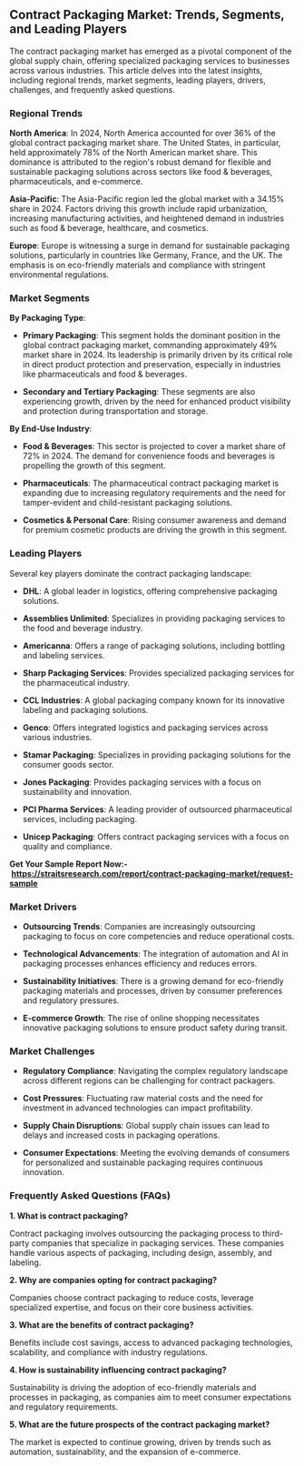 <h2 data-start="40" data-end="107">Contract Packaging Market: Trends, Segments, and Leading Players</h2>
<p data-start="109" data-end="442">The contract packaging market has emerged as a pivotal component of the global supply chain, offering specialized packaging services to businesses across various industries. This article delves into the latest insights, including regional trends, market segments, leading players, drivers, challenges, and frequently asked questions.</p>
<h3 data-start="449" data-end="468">Regional Trends</h3>
<p data-start="470" data-end="891"><strong data-start="470" data-end="487">North America</strong>: In 2024, North America accounted for over 36% of the global contract packaging market share. The United States, in particular, held approximately 78% of the North American market share. This dominance is attributed to the region's robust demand for flexible and sustainable packaging solutions across sectors like food &amp; beverages, pharmaceuticals, and e-commerce.&nbsp;</p>
<p data-start="893" data-end="1204"><strong data-start="893" data-end="909">Asia-Pacific</strong>: The Asia-Pacific region led the global market with a 34.15% share in 2024. Factors driving this growth include rapid urbanization, increasing manufacturing activities, and heightened demand in industries such as food &amp; beverage, healthcare, and cosmetics.&nbsp;</p>
<p data-start="1206" data-end="1452"><strong data-start="1206" data-end="1216">Europe</strong>: Europe is witnessing a surge in demand for sustainable packaging solutions, particularly in countries like Germany, France, and the UK. The emphasis is on eco-friendly materials and compliance with stringent environmental regulations.</p>
<h3 data-start="1459" data-end="1478">Market Segments</h3>
<p data-start="1480" data-end="1502"><strong data-start="1480" data-end="1501">By Packaging Type</strong>:</p>
<ul data-start="1504" data-end="2059">
<li data-start="1504" data-end="1872">
<p data-start="1506" data-end="1872"><strong data-start="1506" data-end="1527">Primary Packaging</strong>: This segment holds the dominant position in the global contract packaging market, commanding approximately 49% market share in 2024. Its leadership is primarily driven by its critical role in direct product protection and preservation, especially in industries like pharmaceuticals and food &amp; beverages.</p>
</li>
<li data-start="1874" data-end="2059">
<p data-start="1876" data-end="2059"><strong data-start="1876" data-end="1912">Secondary and Tertiary Packaging</strong>: These segments are also experiencing growth, driven by the need for enhanced product visibility and protection during transportation and storage.</p>
</li>
</ul>
<p data-start="2061" data-end="2085"><strong data-start="2061" data-end="2084">By End-Use Industry</strong>:</p>
<ul data-start="2087" data-end="2602">
<li data-start="2087" data-end="2264">
<p data-start="2089" data-end="2264"><strong data-start="2089" data-end="2109">Food &amp; Beverages</strong>: This sector is projected to cover a market share of 72% in 2024. The demand for convenience foods and beverages is propelling the growth of this segment.</p>
</li>
<li data-start="2266" data-end="2461">
<p data-start="2268" data-end="2461"><strong data-start="2268" data-end="2287">Pharmaceuticals</strong>: The pharmaceutical contract packaging market is expanding due to increasing regulatory requirements and the need for tamper-evident and child-resistant packaging solutions.</p>
</li>
<li data-start="2463" data-end="2602">
<p data-start="2465" data-end="2602"><strong data-start="2465" data-end="2494">Cosmetics &amp; Personal Care</strong>: Rising consumer awareness and demand for premium cosmetic products are driving the growth in this segment.</p>
</li>
</ul>
<h3 data-start="2609" data-end="2628">Leading Players</h3>
<p data-start="2630" data-end="2692">Several key players dominate the contract packaging landscape:</p>
<ul data-start="2694" data-end="3700">
<li data-start="2694" data-end="2778">
<p data-start="2696" data-end="2778"><strong data-start="2696" data-end="2703">DHL</strong>: A global leader in logistics, offering comprehensive packaging solutions.</p>
</li>
<li data-start="2780" data-end="2886">
<p data-start="2782" data-end="2886"><strong data-start="2782" data-end="2806">Assemblies Unlimited</strong>: Specializes in providing packaging services to the food and beverage industry.</p>
</li>
<li data-start="2888" data-end="2986">
<p data-start="2890" data-end="2986"><strong data-start="2890" data-end="2904">Americanna</strong>: Offers a range of packaging solutions, including bottling and labeling services.</p>
</li>
<li data-start="2988" data-end="3092">
<p data-start="2990" data-end="3092"><strong data-start="2990" data-end="3018">Sharp Packaging Services</strong>: Provides specialized packaging services for the pharmaceutical industry.</p>
</li>
<li data-start="3094" data-end="3201">
<p data-start="3096" data-end="3201"><strong data-start="3096" data-end="3114">CCL Industries</strong>: A global packaging company known for its innovative labeling and packaging solutions.</p>
</li>
<li data-start="3203" data-end="3293">
<p data-start="3205" data-end="3293"><strong data-start="3205" data-end="3214">Genco</strong>: Offers integrated logistics and packaging services across various industries.</p>
</li>
<li data-start="3295" data-end="3394">
<p data-start="3297" data-end="3394"><strong data-start="3297" data-end="3317">Stamar Packaging</strong>: Specializes in providing packaging solutions for the consumer goods sector.</p>
</li>
<li data-start="3396" data-end="3493">
<p data-start="3398" data-end="3493"><strong data-start="3398" data-end="3417">Jones Packaging</strong>: Provides packaging services with a focus on sustainability and innovation.</p>
</li>
<li data-start="3495" data-end="3600">
<p data-start="3497" data-end="3600"><strong data-start="3497" data-end="3520">PCI Pharma Services</strong>: A leading provider of outsourced pharmaceutical services, including packaging.</p>
</li>
<li data-start="3602" data-end="3700">
<p data-start="3604" data-end="3700"><strong data-start="3604" data-end="3624">Unicep Packaging</strong>: Offers contract packaging services with a focus on quality and compliance.</p>
</li>
</ul>
<p><strong>Get Your Sample Report Now:-&nbsp;<a href="https://straitsresearch.com/report/contract-packaging-market/request-sample">https://straitsresearch.com/report/contract-packaging-market/request-sample</a>&nbsp;</strong></p>
<h3 data-start="3707" data-end="3725">Market Drivers</h3>
<ul data-start="3727" data-end="4305">
<li data-start="3727" data-end="3861">
<p data-start="3729" data-end="3861"><strong data-start="3729" data-end="3751">Outsourcing Trends</strong>: Companies are increasingly outsourcing packaging to focus on core competencies and reduce operational costs.</p>
</li>
<li data-start="3863" data-end="3996">
<p data-start="3865" data-end="3996"><strong data-start="3865" data-end="3895">Technological Advancements</strong>: The integration of automation and AI in packaging processes enhances efficiency and reduces errors.</p>
</li>
<li data-start="3998" data-end="4166">
<p data-start="4000" data-end="4166"><strong data-start="4000" data-end="4030">Sustainability Initiatives</strong>: There is a growing demand for eco-friendly packaging materials and processes, driven by consumer preferences and regulatory pressures.</p>
</li>
<li data-start="4168" data-end="4305">
<p data-start="4170" data-end="4305"><strong data-start="4170" data-end="4191">E-commerce Growth</strong>: The rise of online shopping necessitates innovative packaging solutions to ensure product safety during transit.</p>
</li>
</ul>
<h3 data-start="4312" data-end="4333">Market Challenges</h3>
<ul data-start="4335" data-end="4879">
<li data-start="4335" data-end="4475">
<p data-start="4337" data-end="4475"><strong data-start="4337" data-end="4362">Regulatory Compliance</strong>: Navigating the complex regulatory landscape across different regions can be challenging for contract packagers.</p>
</li>
<li data-start="4477" data-end="4608">
<p data-start="4479" data-end="4608"><strong data-start="4479" data-end="4497">Cost Pressures</strong>: Fluctuating raw material costs and the need for investment in advanced technologies can impact profitability.</p>
</li>
<li data-start="4610" data-end="4732">
<p data-start="4612" data-end="4732"><strong data-start="4612" data-end="4640">Supply Chain Disruptions</strong>: Global supply chain issues can lead to delays and increased costs in packaging operations.</p>
</li>
<li data-start="4734" data-end="4879">
<p data-start="4736" data-end="4879"><strong data-start="4736" data-end="4761">Consumer Expectations</strong>: Meeting the evolving demands of consumers for personalized and sustainable packaging requires continuous innovation.</p>
</li>
</ul>
<h3 data-start="4886" data-end="4923">Frequently Asked Questions (FAQs)</h3>
<p data-start="4925" data-end="4959"><strong data-start="4925" data-end="4959">1. What is contract packaging?</strong></p>
<p data-start="4961" data-end="5181">Contract packaging involves outsourcing the packaging process to third-party companies that specialize in packaging services. These companies handle various aspects of packaging, including design, assembly, and labeling.</p>
<p data-start="5183" data-end="5238"><strong data-start="5183" data-end="5238">2. Why are companies opting for contract packaging?</strong></p>
<p data-start="5240" data-end="5369">Companies choose contract packaging to reduce costs, leverage specialized expertise, and focus on their core business activities.</p>
<p data-start="5371" data-end="5422"><strong data-start="5371" data-end="5422">3. What are the benefits of contract packaging?</strong></p>
<p data-start="5424" data-end="5552">Benefits include cost savings, access to advanced packaging technologies, scalability, and compliance with industry regulations.</p>
<p data-start="5554" data-end="5614"><strong data-start="5554" data-end="5614">4. How is sustainability influencing contract packaging?</strong></p>
<p data-start="5616" data-end="5784">Sustainability is driving the adoption of eco-friendly materials and processes in packaging, as companies aim to meet consumer expectations and regulatory requirements.</p>
<p data-start="5786" data-end="5856"><strong data-start="5786" data-end="5856">5. What are the future prospects of the contract packaging market?</strong></p>
<p data-start="5858" data-end="5987">The market is expected to continue growing, driven by trends such as automation, sustainability, and the expansion of e-commerce.</p>
